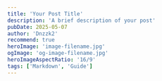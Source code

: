 ```yaml
---
title: 'Your Post Title'
description: 'A brief description of your post'
pubDate: 2025-05-07
author: 'Dnzzk2'
recommend: true
heroImage: 'image-filename.jpg'
ogImage: 'og-image-filename.jpg'
heroImageAspectRatio: '16/9'
tags: ['Markdown', 'Guide']
---
```


